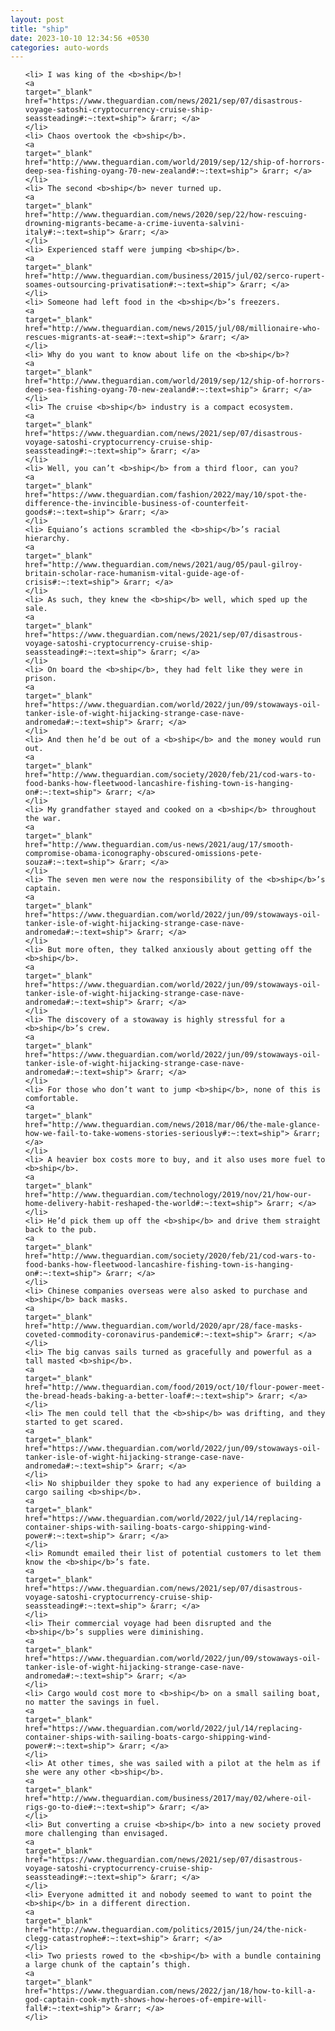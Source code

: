 ```yaml
---
layout: post
title: "ship"
date: 2023-10-10 12:34:56 +0530
categories: auto-words
---
```

<ol>

    <li> I was king of the <b>ship</b>!
    <a 
    target="_blank" 
    href="https://www.theguardian.com/news/2021/sep/07/disastrous-voyage-satoshi-cryptocurrency-cruise-ship-seassteading#:~:text=ship"> &rarr; </a>
    </li>
    <li> Chaos overtook the <b>ship</b>.
    <a 
    target="_blank" 
    href="http://www.theguardian.com/world/2019/sep/12/ship-of-horrors-deep-sea-fishing-oyang-70-new-zealand#:~:text=ship"> &rarr; </a>
    </li>
    <li> The second <b>ship</b> never turned up.
    <a 
    target="_blank" 
    href="http://www.theguardian.com/news/2020/sep/22/how-rescuing-drowning-migrants-became-a-crime-iuventa-salvini-italy#:~:text=ship"> &rarr; </a>
    </li>
    <li> Experienced staff were jumping <b>ship</b>.
    <a 
    target="_blank" 
    href="http://www.theguardian.com/business/2015/jul/02/serco-rupert-soames-outsourcing-privatisation#:~:text=ship"> &rarr; </a>
    </li>
    <li> Someone had left food in the <b>ship</b>’s freezers.
    <a 
    target="_blank" 
    href="http://www.theguardian.com/news/2015/jul/08/millionaire-who-rescues-migrants-at-sea#:~:text=ship"> &rarr; </a>
    </li>
    <li> Why do you want to know about life on the <b>ship</b>?
    <a 
    target="_blank" 
    href="http://www.theguardian.com/world/2019/sep/12/ship-of-horrors-deep-sea-fishing-oyang-70-new-zealand#:~:text=ship"> &rarr; </a>
    </li>
    <li> The cruise <b>ship</b> industry is a compact ecosystem.
    <a 
    target="_blank" 
    href="https://www.theguardian.com/news/2021/sep/07/disastrous-voyage-satoshi-cryptocurrency-cruise-ship-seassteading#:~:text=ship"> &rarr; </a>
    </li>
    <li> Well, you can’t <b>ship</b> from a third floor, can you?
    <a 
    target="_blank" 
    href="https://www.theguardian.com/fashion/2022/may/10/spot-the-difference-the-invincible-business-of-counterfeit-goods#:~:text=ship"> &rarr; </a>
    </li>
    <li> Equiano’s actions scrambled the <b>ship</b>’s racial hierarchy.
    <a 
    target="_blank" 
    href="http://www.theguardian.com/news/2021/aug/05/paul-gilroy-britain-scholar-race-humanism-vital-guide-age-of-crisis#:~:text=ship"> &rarr; </a>
    </li>
    <li> As such, they knew the <b>ship</b> well, which sped up the sale.
    <a 
    target="_blank" 
    href="https://www.theguardian.com/news/2021/sep/07/disastrous-voyage-satoshi-cryptocurrency-cruise-ship-seassteading#:~:text=ship"> &rarr; </a>
    </li>
    <li> On board the <b>ship</b>, they had felt like they were in prison.
    <a 
    target="_blank" 
    href="https://www.theguardian.com/world/2022/jun/09/stowaways-oil-tanker-isle-of-wight-hijacking-strange-case-nave-andromeda#:~:text=ship"> &rarr; </a>
    </li>
    <li> And then he’d be out of a <b>ship</b> and the money would run out.
    <a 
    target="_blank" 
    href="http://www.theguardian.com/society/2020/feb/21/cod-wars-to-food-banks-how-fleetwood-lancashire-fishing-town-is-hanging-on#:~:text=ship"> &rarr; </a>
    </li>
    <li> My grandfather stayed and cooked on a <b>ship</b> throughout the war.
    <a 
    target="_blank" 
    href="http://www.theguardian.com/us-news/2021/aug/17/smooth-compromise-obama-iconography-obscured-omissions-pete-souza#:~:text=ship"> &rarr; </a>
    </li>
    <li> The seven men were now the responsibility of the <b>ship</b>’s captain.
    <a 
    target="_blank" 
    href="https://www.theguardian.com/world/2022/jun/09/stowaways-oil-tanker-isle-of-wight-hijacking-strange-case-nave-andromeda#:~:text=ship"> &rarr; </a>
    </li>
    <li> But more often, they talked anxiously about getting off the <b>ship</b>.
    <a 
    target="_blank" 
    href="https://www.theguardian.com/world/2022/jun/09/stowaways-oil-tanker-isle-of-wight-hijacking-strange-case-nave-andromeda#:~:text=ship"> &rarr; </a>
    </li>
    <li> The discovery of a stowaway is highly stressful for a <b>ship</b>’s crew.
    <a 
    target="_blank" 
    href="https://www.theguardian.com/world/2022/jun/09/stowaways-oil-tanker-isle-of-wight-hijacking-strange-case-nave-andromeda#:~:text=ship"> &rarr; </a>
    </li>
    <li> For those who don’t want to jump <b>ship</b>, none of this is comfortable.
    <a 
    target="_blank" 
    href="http://www.theguardian.com/news/2018/mar/06/the-male-glance-how-we-fail-to-take-womens-stories-seriously#:~:text=ship"> &rarr; </a>
    </li>
    <li> A heavier box costs more to buy, and it also uses more fuel to <b>ship</b>.
    <a 
    target="_blank" 
    href="http://www.theguardian.com/technology/2019/nov/21/how-our-home-delivery-habit-reshaped-the-world#:~:text=ship"> &rarr; </a>
    </li>
    <li> He’d pick them up off the <b>ship</b> and drive them straight back to the pub.
    <a 
    target="_blank" 
    href="http://www.theguardian.com/society/2020/feb/21/cod-wars-to-food-banks-how-fleetwood-lancashire-fishing-town-is-hanging-on#:~:text=ship"> &rarr; </a>
    </li>
    <li> Chinese companies overseas were also asked to purchase and <b>ship</b> back masks.
    <a 
    target="_blank" 
    href="http://www.theguardian.com/world/2020/apr/28/face-masks-coveted-commodity-coronavirus-pandemic#:~:text=ship"> &rarr; </a>
    </li>
    <li> The big canvas sails turned as gracefully and powerful as a tall masted <b>ship</b>.
    <a 
    target="_blank" 
    href="http://www.theguardian.com/food/2019/oct/10/flour-power-meet-the-bread-heads-baking-a-better-loaf#:~:text=ship"> &rarr; </a>
    </li>
    <li> The men could tell that the <b>ship</b> was drifting, and they started to get scared.
    <a 
    target="_blank" 
    href="https://www.theguardian.com/world/2022/jun/09/stowaways-oil-tanker-isle-of-wight-hijacking-strange-case-nave-andromeda#:~:text=ship"> &rarr; </a>
    </li>
    <li> No shipbuilder they spoke to had any experience of building a cargo sailing <b>ship</b>.
    <a 
    target="_blank" 
    href="https://www.theguardian.com/world/2022/jul/14/replacing-container-ships-with-sailing-boats-cargo-shipping-wind-power#:~:text=ship"> &rarr; </a>
    </li>
    <li> Romundt emailed their list of potential customers to let them know the <b>ship</b>’s fate.
    <a 
    target="_blank" 
    href="https://www.theguardian.com/news/2021/sep/07/disastrous-voyage-satoshi-cryptocurrency-cruise-ship-seassteading#:~:text=ship"> &rarr; </a>
    </li>
    <li> Their commercial voyage had been disrupted and the <b>ship</b>’s supplies were diminishing.
    <a 
    target="_blank" 
    href="https://www.theguardian.com/world/2022/jun/09/stowaways-oil-tanker-isle-of-wight-hijacking-strange-case-nave-andromeda#:~:text=ship"> &rarr; </a>
    </li>
    <li> Cargo would cost more to <b>ship</b> on a small sailing boat, no matter the savings in fuel.
    <a 
    target="_blank" 
    href="https://www.theguardian.com/world/2022/jul/14/replacing-container-ships-with-sailing-boats-cargo-shipping-wind-power#:~:text=ship"> &rarr; </a>
    </li>
    <li> At other times, she was sailed with a pilot at the helm as if she were any other <b>ship</b>.
    <a 
    target="_blank" 
    href="http://www.theguardian.com/business/2017/may/02/where-oil-rigs-go-to-die#:~:text=ship"> &rarr; </a>
    </li>
    <li> But converting a cruise <b>ship</b> into a new society proved more challenging than envisaged.
    <a 
    target="_blank" 
    href="https://www.theguardian.com/news/2021/sep/07/disastrous-voyage-satoshi-cryptocurrency-cruise-ship-seassteading#:~:text=ship"> &rarr; </a>
    </li>
    <li> Everyone admitted it and nobody seemed to want to point the <b>ship</b> in a different direction.
    <a 
    target="_blank" 
    href="http://www.theguardian.com/politics/2015/jun/24/the-nick-clegg-catastrophe#:~:text=ship"> &rarr; </a>
    </li>
    <li> Two priests rowed to the <b>ship</b> with a bundle containing a large chunk of the captain’s thigh.
    <a 
    target="_blank" 
    href="https://www.theguardian.com/news/2022/jan/18/how-to-kill-a-god-captain-cook-myth-shows-how-heroes-of-empire-will-fall#:~:text=ship"> &rarr; </a>
    </li>